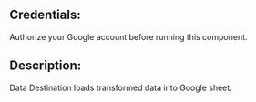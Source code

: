 ## Credentials:
Authorize your Google account before running this component.

## Description:
Data Destination loads transformed data into Google sheet.

